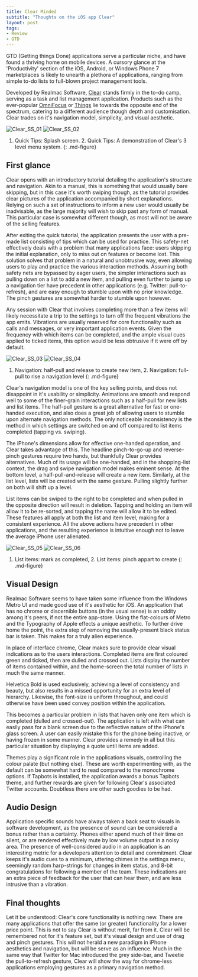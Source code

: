 ```yaml
---
title: Clear Minded
subtitle: "Thoughts on the iOS app Clear"
layout: post
tags:
- Review
- GTD
---
```


GTD (Getting things Done) applications serve a particular niche, and have found a thriving home on mobile devices. A cursory glance at the 'Productivity' section of the iOS, Android, or Windows Phone 7 marketplaces is likely to unearth a plethora of applications, ranging from simple to-do lists to full-blown project management tools.

Developed by Realmac Software, [Clear][L1] stands firmly in the to-do camp, serving as a task and list management application. Products such as the ever-popular [OmniFocus][L2] or [Things][L3] lie towards the opposite end of the spectrum, catering to a different audience though depth and customisation. Clear trades on it's navigation model, simplicity, and visual aesthetic.

![Clear_SS_01][I1]
![Clear_SS_02][I2]
1. Quick Tips: Splash screen. 2. Quick Tips: A demonstration of Clear's 3 level menu system.
{: .md-figure}

## First glance

Clear opens with an introductory tutorial detailing the application's  structure and navigation. Akin to a manual, this is something that would usually bare skipping, but in this case it's worth swiping though, as the tutorial provides clear pictures of the application accompanied by short explanations. Relying on such a set of instructions to inform a new user would usually be inadvisable, as the large majority will wish to skip past any form of manual. This particular case is somewhat different though, as most will not be aware of the selling features.

After exiting the quick tutorial, the application presents the user with a pre-made list consisting of tips which can be used for practice. This safety-net effectively deals with a problem that many applications face: users skipping the initial explanation, only to miss out on features or become lost. This solution solves that problem in a natural and unobtrusive way, even allowing users to play and practice the various interaction methods. Assuming both safety nets are bypassed by eager users, the simpler interactions such as pulling down on a list to add a new item, and pulling even further to jump up a navigation tier have precedent in other applications (e.g. Twitter: pull-to-refresh), and are easy enough to stumble upon with no prior knowledge. The pinch gestures are somewhat harder to stumble upon however.

Any session with Clear that involves completing more than a few items will likely necessitate a trip to the settings to turn off the frequent vibrations the app emits. Vibrations are usually reserved for core functionality such as calls and messages, or very important application events. Given the frequency with which items can be completed, and the ample visual cues applied to ticked items, this option would be less obtrusive if it were off by default.

![Clear_SS_03][I3]
![Clear_SS_04][I4]
1. Navigation: half-pull and release to create new item, 2. Navigation: full-pull to rise a navigation level
{: .md-figure}

Clear's navigation model is one of the key selling points, and does not disappoint in it's usability or simplicity. Animations are smooth and respond well to some of the finer-grain interactions such as a half-pull for new lists and list items. The half-pull gesture is a great alternative for fast or one-handed execution, and also does a great job of allowing users to stumble upon alternate navigation methods. The only noticeable inconsistency is the method in which  settings are switched on and off compared to list items completed (tapping vs. swiping).

The iPhone's dimensions allow for effective one-handed operation, and Clear takes advantage of this. The headline pinch-to-go-up and reverse-pinch gestures require two hands, but thankfully Clear provides alternatives. Much of its usage will be one-handed, and in the shopping-list context, the drag and swipe navigation model makes eminent sense. At the bottom level, a half-pull-and-release will create a new item. Similarly, at the list level, lists will be created with the same gesture. Pulling slightly further on both will shift up a level.

List items can be swiped to the right to be completed and when pulled in the opposite direction will result in deletion. Tapping and holding an item will allow it to be re-sorted, and tapping the name will allow it to be edited. These features all apply at both the list and item level, making for a consistent experience. All the above actions have precedent in other applications, and the resulting experience is intuitive enough not to leave the average iPhone user alienated.

![Clear_SS_05][I5]
![Clear_SS_06][I6]
1. List items: mark as completed, 2. List items: pinch appart to create
{: .md-figure}

## Visual Design

Realmac Software seems to have taken some influence from the Windows Metro UI and made good use of it's aesthetic for iOS. An application that has no chrome or discernible buttons (in the usual sense) is an oddity among it's peers, if not the entire app-store. Using the flat-colours of Metro and the Typography of Apple effects a unique aesthetic. To further drive home the point, the extra step of removing the usually-present black status bar is taken. This makes for a truly alien experience.

In place of interface chrome, Clear makes sure to provide clear visual indications as to the users interactions. Completed items are first coloured green and ticked, then are dulled and crossed out. Lists display the number of items contained within, and the home-screen the total number of lists in much the same manner.

Helvetica Bold is used exclusively, achieving a level of consistency and beauty, but also results in a missed opportunity for an extra level of hierarchy. Likewise, the font-size is uniform throughout, and could otherwise have been used convey position within the application.

This becomes a particular problem in lists that haven only one item which is completed (dulled and crossed-out). The application is left with what can easily pass for a blank screen due to the reflective nature of the iPhone's glass screen. A user can easily mistake this for the phone being inactive, or having frozen in some manner. Clear provides a remedy in all but this particular situation by displaying a quote until items are added.

Themes play a significant role in the applications visuals, controlling the colour palate (but nothing else). These are worth experimenting with, as the default can be somewhat hard to read compared to the monochrome options. If Tapbots is installed, the application awards a bonus Tapbots theme, and further rewards are given for following Clear's associated Twitter accounts. Doubtless there are other such goodies to be had.

## Audio Design

Application specific sounds have always taken a back seat to visuals in software development, as the presence of sound can be considered a bonus rather than a certainty. Phones either spend much of their time on silent, or are rendered effectively mute by low volume output in a noisy area. The presence of well-considered audio in an application is an interesting metric for a developers attention to detail and commitment. Clear keeps it's audio cues to a minimum, uttering chimes in the settings menu, seemingly random harp-strings for changes in item status, and 8-bit congratulations for following a member of the team. These indications are an extra piece of feedback for the user that can hear them, and are less intrusive than a vibration.

## Final thoughts

Let it be understood: Clear's core functionality is nothing new. There are many applications that offer the same (or greater) functionality for a lower price point. This is not to say Clear is without merit, far from it. Clear will be remembered not for it's feature set, but it's visual design and use of drag and pinch gestures. This will not herald a new paradigm in iPhone aesthetics and navigation, but will be serve as an influence. Much in the same way that Twitter for Mac introduced the grey side-bar, and Tweetie the pull-to-refresh gesture, Clear will show the way for chrome-less applications employing gestures as a primary navigation method.

[I1]: http://a.marcziani.com/2012/02/20/Clear_SS_011.png
[I2]: http://a.marcziani.com/2012/02/20/Clear_SS_021.png
[I3]: http://a.marcziani.com/2012/02/20/Clear_SS_03.png
[I4]: http://a.marcziani.com/2012/02/20/Clear_SS_04.png
[I5]: http://a.marcziani.com/2012/02/20/Clear_SS_05.png
[I6]: http://a.marcziani.com/2012/02/20/Clear_SS_06.png

[L1]: http://www.realmacsoftware.com/clear/
[L2]: http://www.omnigroup.com/products/omnifocus-iphone#!prettyPhoto
[L3]: http://culturedcode.com/things/iphone/
